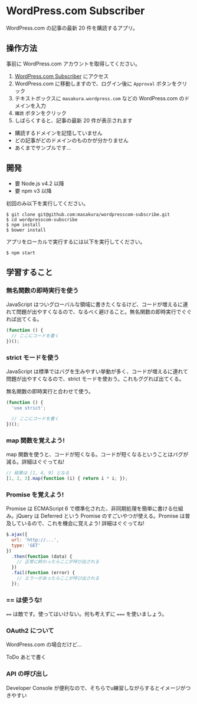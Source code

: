 # WordPress.com Subscriber
WordPress.com の記事の最新 20 件を購読するアプリ。


## 操作方法
事前に WordPress.com アカウントを取得してください。

1. [WordPress.com Subscriber](http://masakura.github.io/wordpresscom-subscribe/) にアクセス
2. WordPress.com に移動しますので、ログイン後に `Approval` ボタンをクリック
3. テキストボックスに `masakura.wordpress.com` などの WordPress.com のドメインを入力
4. `購読` ボタンをクリック
5. しばらくすると、記事の最新 20 件が表示されます


* 購読するドメインを記憶していません
* どの記事がどのドメインのものかが分かりません
* あくまでサンプルです...


## 開発
* 要 Node.js v4.2 以降
* 要 npm v3 以降

初回のみ以下を実行してください。

```
$ git clone git@github.com:masakura/wordpresscom-subscribe.git
$ cd wordpresscom-subscribe
$ npm install
$ bower install
```

アプリをローカルで実行するには以下を実行してください。

```
$ npm start
```


## 学習すること
### 無名関数の即時実行を使う
JavaScript はついグローバルな領域に書きたくなるけど、コードが増えるに連れて問題が出やすくなるので、なるべく避けること。無名関数の即時実行でぐぐれば出てくる。

```javascript
(function () {
  // ここにコードを書く
})();
```


### strict モードを使う
JavaScript は標準ではバグを生みやすい挙動が多く、コードが増えるに連れて問題が出やすくなるので、strict モードを使おう。これもググれば出てくる。

無名関数の即時実行と合わせて使う。

```javascript
(function () {
  'use strict';

  // ここにコードを書く
})();
```


### map 関数を覚えよう!
map 関数を使うと、コードが短くなる。コードが短くなるということはバグが減る。詳細はぐぐってね!

```javascript
// 結果は [1, 4, 9] となる
[1, 2, 3].map(function (i) { return i * i; });
```


### Promise を覚えよう!
Promise は ECMAScript 6 で標準化された、非同期処理を簡単に書ける仕組み。jQuery は Deferred という Promise のすごいやつが使える。Promise は普及しているので、これを機会に覚えよう! 詳細はぐぐってね!

```javascript
$.ajax({
  url: 'http://...',
  type: 'GET'
})
  .then(function (data) {
    // 正常に終わったらここが呼び出される
  })
  .fail(function (error) {
    // エラーがあったらここが呼び出される
  });
```


### == は使うな!
`==` は敵です。使ってはいけない。何も考えずに `===` を使いましょう。


### OAuth2 について
WordPress.com の場合だけど...

ToDo あとで書く


### API の呼び出し
Developer Console が便利なので、そちらでu練習しながらするとイメージがつきやすい
